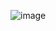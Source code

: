 ![image](https://github.com/Najeebullah3124/QrCode-Generator/assets/147226547/d02d833d-d9b8-4147-b468-fde72917bab6)
